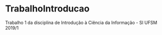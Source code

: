 # TrabalhoIntroducao
Trabalho 1 da disciplina de Introdução à Ciência da Informação - SI UFSM 2019/1
